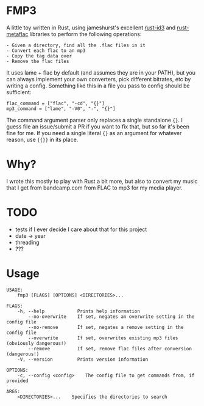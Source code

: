 FMP3
====

A little toy written in Rust, using jameshurst's excellent
[rust-id3](https://github.com/jameshurst/rust-id3/) and
[rust-metaflac](https://github.com/jameshurst/rust-metaflac) libraries to
perform the following operations:

    - Given a directory, find all the .flac files in it
    - Convert each flac to an mp3
    - Copy the tag data over
    - Remove the flac files

It uses lame + flac by default (and assumes they are in your PATH), but you can
always implement your own converters, pick different bitrates, etc by writing a
config. Something like this in a file you pass to config should be sufficient:

```
flac_command = ["flac", "-cd", "{}"]
mp3_command = ["lame", "-V0", "-", "{}"]
```

The command argument parser only replaces a single standalone `{}`. I guess file
an issue/submit a PR if you want to fix that, but so far it's been fine for me.
If you need a single literal `{}` as an argument for whatever reason, use `{{}}`
in its place.

Why?
====
I wrote this mostly to play with Rust a bit more, but also to convert my music
that I get from bandcamp.com from FLAC to mp3 for my media player.

TODO
====

- tests if I ever decide I care about that for this project
- date -> year
- threading
- ???

Usage
=====

```
USAGE:
    fmp3 [FLAGS] [OPTIONS] <DIRECTORIES>...

FLAGS:
    -h, --help            Prints help information
        --no-overwrite    If set, negates an overwrite setting in the config file
        --no-remove       If set, negates a remove setting in the config file
        --overwrite       If set, overwrites existing mp3 files (obviously dangerous!)
        --remove          If set, remove flac files after conversion (dangerous!)
    -V, --version         Prints version information

OPTIONS:
    -c, --config <config>    The config file to get commands from, if provided

ARGS:
    <DIRECTORIES>...    Specifies the directories to search
```